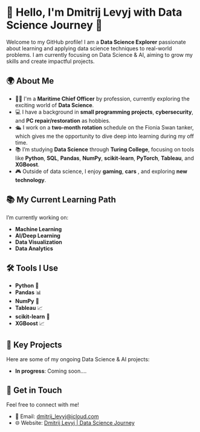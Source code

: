# 👋 Hello, I'm Dmitrij Levyj with Data Science Journey 🚀

Welcome to my GitHub profile! I am a **Data Science Explorer** passionate about learning and applying data science techniques to real-world problems. I am currently focusing on Data Science & AI, aiming to grow my skills and create impactful projects.

## 🌍 About Me

- 👨‍💻 I'm a **Maritime Chief Officer** by profession, currently exploring the exciting world of **Data Science**.
- 💻 I have a background in **small programming projects**, **cybersecurity**, and **PC repair/restoration** as hobbies.
- 🛳 I work on a **two-month rotation** schedule on the Fionia Swan tanker, which gives me the opportunity to dive deep into learning during my off time.
- 📚 I’m studying **Data Science** through **Turing College**, focusing on tools like **Python**, **SQL**, **Pandas**, **NumPy**, **scikit-learn**, **PyTorch**, **Tableau**, and **XGBoost**.
- 🎮 Outside of data science, I enjoy **gaming**, **cars** , and exploring **new technology**.

## 📚 My Current Learning Path

I’m currently working on:
- **Machine Learning**
- **AI/Deep Learning**
- **Data Visualization**
- **Data Analytics**

## 🛠 Tools I Use
- **Python** 🐍
- **Pandas** 📊
- **NumPy** 🔢
- **Tableau** 📈
- **scikit-learn** 🤖
- **XGBoost** 📈

## 🚀 Key Projects
Here are some of my ongoing Data Science & AI projects:

- **In progress**: Coming soon....


## 💬 Get in Touch
Feel free to connect with me!

- 📧 Email: [dmitrij_levyj@icloud.com](mailto:dmitrij_levyj@icloud.com)
- 🌐 Website: [Dmitrij Levyj | Data Science Journey]([your-website-link](https://dmitrijlevyj.wixsite.com/datascience))
